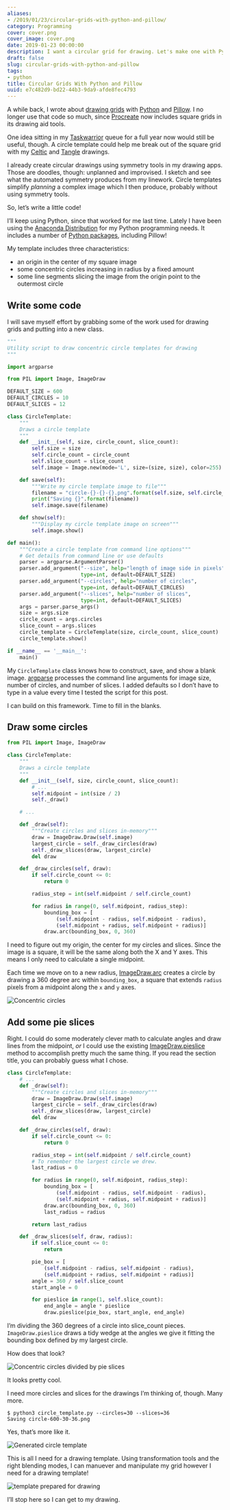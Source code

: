 ```yaml
---
aliases:
- /2019/01/23/circular-grids-with-python-and-pillow/
category: Programming
cover: cover.png
cover_image: cover.png
date: 2019-01-23 00:00:00
description: I want a circular grid for drawing. Let's make one with Python!
draft: false
slug: circular-grids-with-python-and-pillow
tags:
- python
title: Circular Grids With Python and Pillow
uuid: e7c482d9-bd22-44b3-9da9-afde8fec4793
---
```


A while back, I wrote about [drawing
grids](/post/2017/11/drawing-grids-with-python-and-pillow/) with
[Python](https://www.python.org/) and
[Pillow](https://python-pillow.org/). I no longer use that code so much,
since [Procreate](/tags/procreate) now includes square grids in its
drawing aid tools.

One idea sitting in my [Taskwarrior](/tags/taskwarrior) queue for a full
year now would still be useful, though. A circle template could help me
break out of the square grid with my [Celtic](/tags/celtic) and
[Tangle](/tags/zentangle) drawings.

I already create circular drawings using symmetry tools in my drawing
apps. Those are doodles, though: unplanned and improvised. I sketch and
see what the automated symmetry produces from my linework. Circle
templates simplify *planning* a complex image which I then produce,
probably without using symmetry tools.

So, let’s write a little code!

I’ll keep using Python, since that worked for me last time. Lately I
have been using the [Anaconda
Distribution](https://www.anaconda.com/download/) for my Python
programming needs. It includes a number of [Python
packages](https://docs.anaconda.com/anaconda/packages/py3.7_linux-64/),
including Pillow\!

My template includes three characteristics:

- an origin in the center of my square image
- some concentric circles increasing in radius by a fixed amount
- some line segments slicing the image from the origin point to the
  outermost circle

## Write some code

I will save myself effort by grabbing some of the work used for drawing
grids and putting into a new class.

``` python
"""
Utility script to draw concentric circle templates for drawing
"""

import argparse

from PIL import Image, ImageDraw

DEFAULT_SIZE = 600
DEFAULT_CIRCLES = 10
DEFAULT_SLICES = 12

class CircleTemplate:
    """
    Draws a circle template
    """
    def __init__(self, size, circle_count, slice_count):
        self.size = size
        self.circle_count = circle_count
        self.slice_count = slice_count
        self.image = Image.new(mode='L', size=(size, size), color=255)

    def save(self):
        """Write my circle template image to file"""
        filename = "circle-{}-{}-{}.png".format(self.size, self.circle_count, self.slice_count)
        print("Saving {}".format(filename))
        self.image.save(filename)

    def show(self):
        """Display my circle template image on screen"""
        self.image.show()

def main():
    """Create a circle template from command line options"""
    # Get details from command line or use defaults
    parser = argparse.ArgumentParser()
    parser.add_argument("--size", help="length of image side in pixels",
                        type=int, default=DEFAULT_SIZE)
    parser.add_argument("--circles", help="number of circles",
                        type=int, default=DEFAULT_CIRCLES)
    parser.add_argument("--slices", help="number of slices",
                        type=int, default=DEFAULT_SLICES)
    args = parser.parse_args()
    size = args.size
    circle_count = args.circles
    slice_count = args.slices
    circle_template = CircleTemplate(size, circle_count, slice_count)
    circle_template.show()

if __name__ == '__main__':
    main()
```

My `CircleTemplate` class knows how to construct, save, and show a blank
image. [argparse](https://docs.python.org/3/library/argparse.html)
processes the command line arguments for image size, number of circles,
and number of slices. I added defaults so I don’t have to type in a
value every time I tested the script for this post.

I can build on this framework. Time to fill in the blanks.

## Draw some circles

``` python
from PIL import Image, ImageDraw

class CircleTemplate:
    """
    Draws a circle template
    """
    def __init__(self, size, circle_count, slice_count):
        # ...
        self.midpoint = int(size / 2)
        self._draw()

    # ...

    def _draw(self):
        """Create circles and slices in-memory"""
        draw = ImageDraw.Draw(self.image)
        largest_circle = self._draw_circles(draw)
        self._draw_slices(draw, largest_circle)
        del draw

    def _draw_circles(self, draw):
        if self.circle_count <= 0:
            return 0

        radius_step = int(self.midpoint / self.circle_count)

        for radius in range(0, self.midpoint, radius_step):
            bounding_box = [
                (self.midpoint - radius, self.midpoint - radius),
                (self.midpoint + radius, self.midpoint + radius)]
            draw.arc(bounding_box, 0, 360)
```

I need to figure out my origin, the center for my circles and slices.
Since the image is a square, it will be the same along both the X and Y
axes. This means I only need to calculate a single midpoint.

Each time we move on to a new radius,
[ImageDraw.arc](https://pillow.readthedocs.io/en/stable/reference/ImageDraw.html#PIL.ImageDraw.PIL.ImageDraw.ImageDraw.arc)
creates a circle by drawing a 360 degree arc within `bounding_box`, a
square that extends `radius` pixels from a midpoint along the `x` and
`y` axes.

![Concentric circles](circle-600-10-0.png)

## Add some pie slices

Right. I could do some moderately clever math to calculate angles and
draw lines from the midpoint, *or* I could use the existing
[ImageDraw.pieslice](https://pillow.readthedocs.io/en/stable/reference/ImageDraw.html#PIL.ImageDraw.PIL.ImageDraw.ImageDraw.pieslice)
method to accomplish pretty much the same thing. If you read the section
title, you can probably guess what I chose.

``` python
class CircleTemplate:
    # ...
    def _draw(self):
        """Create circles and slices in-memory"""
        draw = ImageDraw.Draw(self.image)
        largest_circle = self._draw_circles(draw)
        self._draw_slices(draw, largest_circle)
        del draw

    def _draw_circles(self, draw):
        if self.circle_count <= 0:
            return 0

        radius_step = int(self.midpoint / self.circle_count)
        # To remember the largest circle we drew.
        last_radius = 0

        for radius in range(0, self.midpoint, radius_step):
            bounding_box = [
                (self.midpoint - radius, self.midpoint - radius),
                (self.midpoint + radius, self.midpoint + radius)]
            draw.arc(bounding_box, 0, 360)
            last_radius = radius

        return last_radius

    def _draw_slices(self, draw, radius):
        if self.slice_count <= 0:
            return

        pie_box = [
            (self.midpoint - radius, self.midpoint - radius),
            (self.midpoint + radius, self.midpoint + radius)]
        angle = 360 / self.slice_count
        start_angle = 0

        for pieslice in range(1, self.slice_count):
            end_angle = angle * pieslice
            draw.pieslice(pie_box, start_angle, end_angle)
```

I’m dividing the 360 degrees of a circle into slice\_count pieces.
`ImageDraw.pieslice` draws a tidy wedge at the angles we give it fitting
the bounding box defined by my largest circle.

How does that look?

![Concentric circles divided by pie slices](circle-600-10-12.png)

It looks pretty cool.

I need more circles and slices for the drawings I’m thinking of, though.
Many more.

    $ python3 circle_template.py --circles=30 --slices=36
    Saving circle-600-30-36.png

Yes, that’s more like it.

![Generated circle template](circle-600-30-36.png)

This is all I need for a drawing template. Using transformation tools
and the right blending modes, I can manuever and manipulate my grid
however I need for a drawing template\!

![template prepared for drawing](three-circle-template.png)

I’ll stop here so I can get to my drawing.